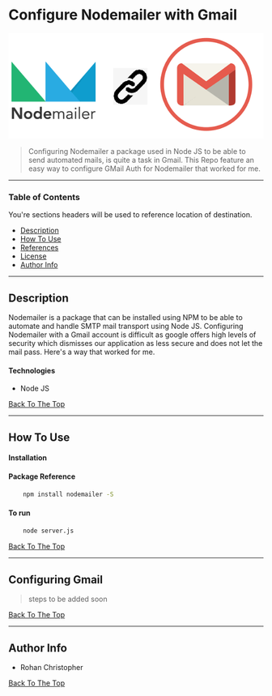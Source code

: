 # Configure Nodemailer with Gmail

![Project Image](public/img.png)

> Configuring Nodemailer a package used in Node JS to be able to send automated mails, is quite a task in Gmail. This Repo feature an easy way to configure GMail Auth for Nodemailer that worked for me.

---

### Table of Contents

You're sections headers will be used to reference location of destination.

- [Description](#description)
- [How To Use](#how-to-use)
- [References](#references)
- [License](#license)
- [Author Info](#author-info)

---

## Description

Nodemailer is a package that can be installed using NPM to be able to automate and handle SMTP mail transport using Node JS. Configuring Nodemailer with a Gmail account is difficult as google offers high levels of security which dismisses our application as less secure and does not let the mail pass. Here's a way that worked for me.

#### Technologies

- Node JS

[Back To The Top](#read-me-template)

---

## How To Use

#### Installation

#### Package Reference

```bash
    npm install nodemailer -S
```

#### To run

```bash
    node server.js
```

[Back To The Top](#read-me-template)

---

## Configuring Gmail

> steps to be added soon

[Back To The Top](#read-me-template)

---

## Author Info

- Rohan Christopher

[Back To The Top](#read-me-template)
